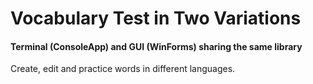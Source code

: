 # Vocabulary Test in Two Variations
#### Terminal (ConsoleApp) and GUI (WinForms) sharing the same library

Create, edit and practice words in different languages.
